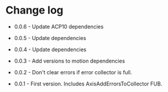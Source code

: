 # Change log

- 0.0.6 - Update ACP10 dependencies

- 0.0.5 - Update dependencies

- 0.0.4 - Update dependencies

- 0.0.3 - Add versions to motion dependencies

- 0.0.2 - Don't clear errors if error collector is full.

- 0.0.1 - First version. Includes AxisAddErrorsToCollector FUB.